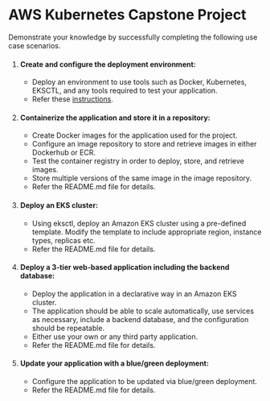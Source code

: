# AWS Kubernetes Capstone Project
Demonstrate your knowledge by successfully completing the following use case scenarios. 

1. #### Create and configure the deployment environment:
   - Deploy an environment to use tools such as Docker, Kubernetes, EKSCTL, and any tools required to test your application.
   - Refer these [instructions](https://github.com/prashant-aggarwal/aws-engagement-kubernetes-capstone/blob/main/1_environment_setup/README.md).
2. #### Containerize the application and store it in a repository:
   - Create Docker images for the application used for the project.
   - Configure an image repository to store and retrieve images in either Dockerhub or ECR.
   - Test the container registry in order to deploy, store, and retrieve images.
   - Store multiple versions of the same image in the image repository.
   - Refer the README.md file for details.
3. #### Deploy an EKS cluster:
   - Using eksctl, deploy an Amazon EKS cluster using a pre-defined template. Modify the template to include appropriate region, instance types, replicas etc.
   - Refer the README.md file for details.
4. #### Deploy a 3-tier web-based application including the backend database:
   - Deploy the application in a declarative way in an Amazon EKS cluster.
   - The application should be able to scale automatically, use services as necessary, include a backend database, and the configuration should be repeatable.
   - Either use your own or any third party application.
   - Refer the README.md file for details.
5. #### Update your application with a blue/green deployment:
   - Configure the application to be updated via blue/green deployment.
   - Refer the README.md file for details.
